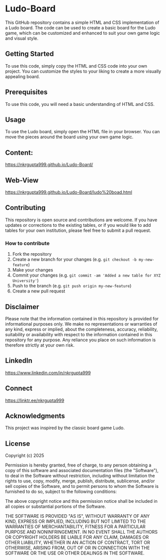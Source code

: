 # Ludo-Board
This GitHub repository contains a simple HTML and CSS implementation of a Ludo board. The code can be used to create a basic board for the Ludo game, which can be customized and enhanced to suit your own game logic and visual style.

## Getting Started
To use this code, simply copy the HTML and CSS code into your own project. You can customize the styles to your liking to create a more visually appealing board.

## Prerequisites
To use this code, you will need a basic understanding of HTML and CSS.

## Usage
To use the Ludo board, simply open the HTML file in your browser. You can move the pieces around the board using your own game logic.

## Content:
https://nkrgupta999.github.io/Ludo-Board/

## Web-View
https://nkrgupta999.github.io/Ludo-Board/ludo%20boad.html

## Contributing

This repository is open source and contributions are welcome. If you have updates or corrections to the existing tables, or if you would like to add tables for your own institution, please feel free to submit a pull request.

### How to contribute
1. Fork the repository
2. Create a new branch for your changes (e.g. `git checkout -b my-new-feature`)
3. Make your changes
4. Commit your changes (e.g. `git commit -am 'Added a new table for XYZ University'`)
5. Push to the branch (e.g. `git push origin my-new-feature`)
6. Create a new pull request

## Disclaimer
Please note that the information contained in this repository is provided for informational purposes only. We make no representations or warranties of any kind, express or implied, about the completeness, accuracy, reliability, suitability or availability with respect to the information contained in this repository for any purpose. Any reliance you place on such information is therefore strictly at your own risk.


## LinkedIn 
https://www.linkedin.com/in/nkrgupta999

## Connect 
https://linktr.ee/nkrgupta999

## Acknowledgments
This project was inspired by the classic board game Ludo.

## License

Copyright (c) 2025

Permission is hereby granted, free of charge, to any person obtaining a copy of this software and associated documentation files (the "Software"), to deal in the Software without restriction, including without limitation the rights to use, copy, modify, merge, publish, distribute, sublicense, and/or sell copies of the Software, and to permit persons to whom the Software is furnished to do so, subject to the following conditions:

The above copyright notice and this permission notice shall be included in all copies or substantial portions of the Software.

THE SOFTWARE IS PROVIDED "AS IS", WITHOUT WARRANTY OF ANY KIND, EXPRESS OR IMPLIED, INCLUDING BUT NOT LIMITED TO THE WARRANTIES OF MERCHANTABILITY, FITNESS FOR A PARTICULAR PURPOSE AND NONINFRINGEMENT. IN NO EVENT SHALL THE AUTHORS OR COPYRIGHT HOLDERS BE LIABLE FOR ANY CLAIM, DAMAGES OR OTHER LIABILITY, WHETHER IN AN ACTION OF CONTRACT, TORT OR OTHERWISE, ARISING FROM, OUT OF OR IN CONNECTION WITH THE SOFTWARE OR THE USE OR OTHER DEALINGS IN THE SOFTWARE.

